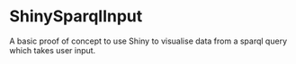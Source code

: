 # ShinySparqlInput
A basic proof of concept to use Shiny to visualise data from a sparql query which takes user input.
